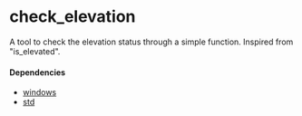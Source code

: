# check_elevation
A tool to check the elevation status through a simple function.
Inspired from "is_elevated".

#### Dependencies
- [windows](https://crates.io/crates/windows)
- [std](https://doc.rust-lang.org/std/)
